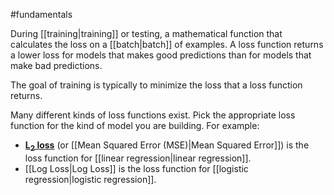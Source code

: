 #fundamentals

During [[training|training]] or testing, a
mathematical function that calculates the
loss on a [[batch|batch]] of examples. A loss function returns a lower loss
for models that makes good predictions than for models that make
bad predictions.

The goal of training is typically to minimize the loss that a loss function
returns.

Many different kinds of loss functions exist. Pick the appropriate loss
function for the kind of model you are building. For example:

<ul>
<li><a href="#L2_loss"><strong>L<sub>2</sub> loss</strong></a> (or [[Mean Squared Error (MSE)|Mean Squared Error]])
is the loss function for [[linear regression|linear regression]].</li>
<li>[[Log Loss|Log Loss]] is the loss function for
[[logistic regression|logistic regression]].</li>
</ul>

